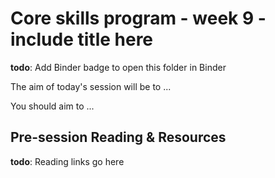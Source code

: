 # Core skills program - week 9 - **include title here**

**todo**: Add Binder badge to open this folder in Binder

The aim of today's session will be to ...

You should aim to ...

## Pre-session Reading & Resources

**todo**: Reading links go here